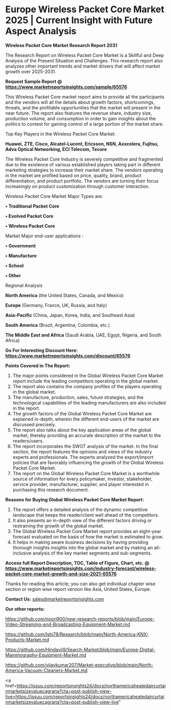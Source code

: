 # Europe Wireless Packet Core Market 2025 | Current Insight with Future Aspect Analysis

<strong>Wireless Packet Core Market Research Report 2031</strong>

The Research Report on Wireless Packet Core Market is a Skillful and Deep Analysis of the Present Situation and Challenges. This research report also analyzes other important trends and market drivers that will affect market growth over 2025-2031.

<strong>Request Sample Report @ <a href=https://www.marketreportsinsights.com/sample/65576>https://www.marketreportsinsights.com/sample/65576</a></strong>

This Wireless Packet Core market report aims to provide all the participants and the vendors will all the details about growth factors, shortcomings, threats, and the profitable opportunities that the market will present in the near future. The report also features the revenue share, industry size, production volume, and consumption in order to gain insights about the politics to contest for gaining control of a large portion of the market share.

Top Key Players in the Wireless Packet Core Market:

<strong>Huawei, ZTE, Cisco, Alcatel-Lucent, Ericsson, NSN, Axxcelera, Fujitsu, Adva Optical Networking, ECI Telecom, Tecore</strong>

The Wireless Packet Core Industry is severely competitive and fragmented due to the existence of various established players taking part in different marketing strategies to increase their market share. The vendors operating in the market are profiled based on price, quality, brand, product differentiation, and product portfolio. The vendors are turning their focus increasingly on product customization through customer interaction.

Wireless Packet Core Market Major Types are:

<strong>• Traditional Packet Core

• Evolved Packet Core

• Wireless Packet Core</strong>

Market Major end-user applications :

<strong>• Government

• Manufacture

• School

• Other</strong>

Regional Analysis

</u><strong><b>North America</b></strong> (the United States, Canada, and Mexico)

<strong><b>Europe </b></strong>(Germany, France, UK, Russia, and Italy)

<strong><b>Asia-Pacific</b></strong> (China, Japan, Korea, India, and Southeast Asia)

<strong><b>South America</b></strong> (Brazil, Argentina, Colombia, etc.)

<strong><b>The Middle East and Africa</b></strong> (Saudi Arabia, UAE, Egypt, Nigeria, and South Africa)

<strong>Go For Interesting Discount Here: <a href=https://www.marketreportsinsights.com/discount/65576>https://www.marketreportsinsights.com/discount/65576</a></strong>

<strong>Points Covered in The Report:</strong>
<ol>
  <li>The major points considered in the Global Wireless Packet Core Market report include the leading competitors operating in the global market.</li>
  <li>The report also contains the company profiles of the players operating in the global market.</li>
  <li>The manufacture, production, sales, future strategies, and the technological capabilities of the leading manufacturers are also included in the report.</li>
  <li>The growth factors of the Global Wireless Packet Core Market are explained in-depth, wherein the different end-users of the market are discussed precisely.</li>
  <li>The report also talks about the key application areas of the global market, thereby providing an accurate description of the market to the readers/users.</li>
  <li>The report incorporates the SWOT analysis of the market. In the final section, the report features the opinions and views of the industry experts and professionals. The experts analyzed the export/import policies that are favorably influencing the growth of the Global Wireless Packet Core Market.</li>
  <li>The report on the Global Wireless Packet Core Market is a worthwhile source of information for every policymaker, investor, stakeholder, service provider, manufacturer, supplier, and player interested in purchasing this research document.</li>
</ol>
<strong>Reasons for Buying Global Wireless Packet Core Market Report:</strong>

<ol>
  <li>The report offers a detailed analysis of the dynamic competitive landscape that keeps the reader/client well ahead of the competitors.</li>
  <li>It also presents an in-depth view of the different factors driving or restraining the growth of the global market.</li>
  <li>The Global Wireless Packet Core Market report provides an eight-year forecast evaluated on the basis of how the market is estimated to grow.</li>
  <li>It helps in making aware business decisions by having providing thorough insights insights into the global market and by making an all-inclusive analysis of the key market segments and sub-segments.</li>
</ol>
<strong>Access full Report Description, TOC, Table of Figure, Chart, etc. @ <a href=https://www.marketreportsinsights.com/industry-forecast/wireless-packet-core-market-growth-and-size-2021-65576>https://www.marketreportsinsights.com/industry-forecast/wireless-packet-core-market-growth-and-size-2021-65576</a></strong>


Thanks for reading this article; you can also get individual chapter wise section or region wise report version like Asia, United States, Europe.

<strong>Contact Us:</strong>
sales@marketreportsinsights.com

<strong>Our other reports:</strong>

<a href=https://github.com/noori900/new-research-reports/blob/main/Europe-Video-Streaming-and-Broadcasting-Equipment-Market.md>https://github.com/noori900/new-research-reports/blob/main/Europe-Video-Streaming-and-Broadcasting-Equipment-Market.md</a>

<a href=https://github.com/Ishi78/Research/blob/main/North-America-KNX-Products-Market.md>https://github.com/Ishi78/Research/blob/main/North-America-KNX-Products-Market.md</a>

<a href=https://github.com/Hindavii9/Search-Market/blob/main/Europe-Digital-Mammography-Equipment-Market.md>https://github.com/Hindavii9/Search-Market/blob/main/Europe-Digital-Mammography-Equipment-Market.md</a>

<a href=https://github.com/vijaykumar207/Market-executive/blob/main/North-America-Vacuum-Cleaners-Market.md>https://github.com/vijaykumar207/Market-executive/blob/main/North-America-Vacuum-Cleaners-Market.md</a>

<a href=https://issuu.com/reportsinsights24/docs/northamericaheatedaircurtainmarketsizevaluecagrana?cta=post-publish-view-live>https://issuu.com/reportsinsights24/docs/northamericaheatedaircurtainmarketsizevaluecagrana?cta=post-publish-view-live</a>"
